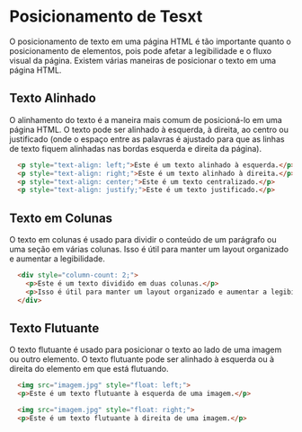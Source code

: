 # Posicionamento de Tesxt

O posicionamento de texto em uma página HTML é tão importante quanto o posicionamento de elementos, pois pode afetar a legibilidade e o fluxo visual da página. Existem várias maneiras de posicionar o texto em uma página HTML.

## Texto Alinhado

O alinhamento do texto é a maneira mais comum de posicioná-lo em uma página HTML. O texto pode ser alinhado à esquerda, à direita, ao centro ou justificado (onde o espaço entre as palavras é ajustado para que as linhas de texto fiquem alinhadas nas bordas esquerda e direita da página).

```html
  <p style="text-align: left;">Este é um texto alinhado à esquerda.</p>
  <p style="text-align: right;">Este é um texto alinhado à direita.</p>
  <p style="text-align: center;">Este é um texto centralizado.</p>
  <p style="text-align: justify;">Este é um texto justificado.</p>
```

## Texto em Colunas

O texto em colunas é usado para dividir o conteúdo de um parágrafo ou uma seção em várias colunas. Isso é útil para manter um layout organizado e aumentar a legibilidade.

```html
  <div style="column-count: 2;">
    <p>Este é um texto dividido em duas colunas.</p>
    <p>Isso é útil para manter um layout organizado e aumentar a legibilidade.</p>
  </div>
```

## Texto Flutuante

O texto flutuante é usado para posicionar o texto ao lado de uma imagem ou outro elemento. O texto flutuante pode ser alinhado à esquerda ou à direita do elemento em que está flutuando.

```html
  <img src="imagem.jpg" style="float: left;">
  <p>Este é um texto flutuante à esquerda de uma imagem.</p>

  <img src="imagem.jpg" style="float: right;">
  <p>Este é um texto flutuante à direita de uma imagem.</p>
```
